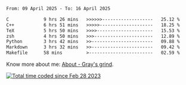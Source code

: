 <!--START_SECTION:waka-->

```txt
From: 09 April 2025 - To: 16 April 2025

C             9 hrs 26 mins   >>>>>>-------------------   25.12 %
C++           6 hrs 51 mins   >>>>>--------------------   18.25 %
TeX           5 hrs 50 mins   >>>>---------------------   15.53 %
zsh           4 hrs 50 mins   >>>----------------------   12.89 %
Python        3 hrs 42 mins   >>-----------------------   09.88 %
Markdown      3 hrs 32 mins   >>-----------------------   09.42 %
Makefile      58 mins         >------------------------   02.59 %
```

<!--END_SECTION:waka-->

<!-- [![grayxu's github stats](https://github-readme-stats.vercel.app/api?username=grayxu&count_private=true&show_icons=true)](https://github.com/grayxu) -->

Know more about me: [About - Gray's grind](https://www.grayxu.cn/).
<p align="left">
  <a href="https://wakatime.com/@c69eb31e-43a1-463f-8968-c3449e386f57"><img src="https://wakatime.com/badge/user/c69eb31e-43a1-463f-8968-c3449e386f57.svg" title="Total time coded since Feb 28 2023" /></a>
</p>

